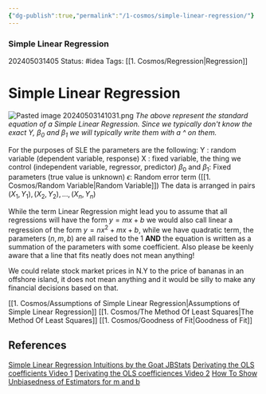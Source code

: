 ```yaml
---
{"dg-publish":true,"permalink":"/1-cosmos/simple-linear-regression/"}
---
```



### Simple Linear Regression

202405031405
Status: #idea
Tags: [[1. Cosmos/Regression\|Regression]]
# Simple Linear Regression
![Pasted image 20240503141031.png](/img/user/3.%20Black%20Holes/Files/Pasted%20image%2020240503141031.png)
*The above represent the standard equation of a Simple Linear Regression. Since we typically don't know the exact Y, $\beta_0$ and $\beta_1$ we will typically write them with a ^ on them.*

For the purposes of SLE the parameters are the following:
Y : random variable (dependent variable, response)
X : fixed variable, the thing we control (independent variable, regressor, predictor)
$\beta_0$ and $\beta_1$: Fixed parameters (true value is unknown)
$\epsilon$: Random error term ([[1. Cosmos/Random Variable\|Random Variable]])
The data is arranged in pairs $(X_1, Y_1), (X_2, Y_2), \dots, (X_n, Y_n)$


While the term Linear Regression might lead you to assume that all regressions will have the form $y=mx+b$ we would also call linear a regression of the form $y=nx^2+mx+b$, while we have quadratic term, the parameters ($n,m,b$) are all raised to the $1$ **AND** the equation is written as a summation of the parameters with some coefficient. Also please be keenly aware that a line that fits neatly does not mean anything!

We could relate stock market prices in N.Y to the price of bananas in an offshore island, it does not mean anything and it would be silly to make any financial decisions based on that.

[[1. Cosmos/Assumptions of Simple Linear Regression\|Assumptions of Simple Linear Regression]]
[[1. Cosmos/The Method Of Least Squares\|The Method Of Least Squares]]
[[1. Cosmos/Goodness of Fit\|Goodness of Fit]]

## References
[Simple Linear Regression Intuitions by the Goat JBStats](https://www.youtube.com/watch?v=KsVBBJRb9TE&list=PLvxOuBpazmsND0vmkP1ECjTloiVz-pXla)
[Derivating the OLS coefficients Video 1](https://www.youtube.com/watch?v=jqoHefiIf9U)
[Derivating the OLS coefficiences Video 2](https://www.youtube.com/watch?v=jqoHefiIf9U)
[How To Show Unbiasedness of Estimators for m and b](https://www.youtube.com/watch?v=5tMMESxjDBg)

